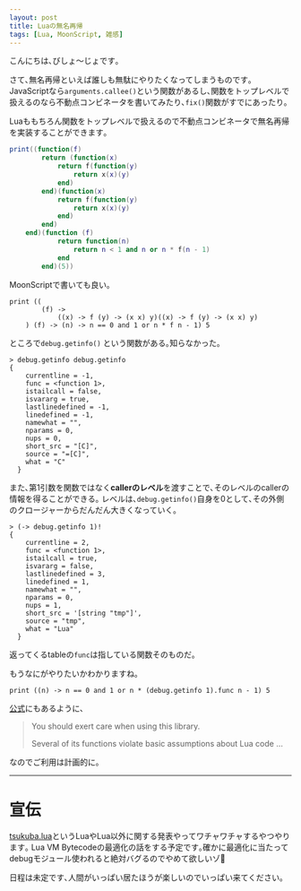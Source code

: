 ```yaml
---
layout: post
title: Luaの無名再帰
tags: [Lua, MoonScript, 雑感]
---
```


こんにちは､びしょ〜じょです｡

さて､無名再帰といえば誰しも無駄にやりたくなってしまうものです｡
JavaScriptなら`arguments.callee()`という関数があるし､関数をトップレベルで扱えるのなら不動点コンビネータを書いてみたり､`fix()`関数がすでにあったり｡

Luaももちろん関数をトップレベルで扱えるので不動点コンビネータで無名再帰を実装することができます｡

```lua
print((function(f)
		return (function(x)
			return f(function(y)
				return x(x)(y)
			end)
		end)(function(x)
			return f(function(y)
				return x(x)(y)
			end)
		end)
	end)(function (f)
			return function(n)
				return n < 1 and n or n * f(n - 1)
			end
		end)(5))
```

MoonScriptで書いても良い｡

```moon
print ((
		(f) ->
			((x) -> f (y) -> (x x) y)((x) -> f (y) -> (x x) y)
	) (f) -> (n) -> n == 0 and 1 or n * f n - 1) 5
```

ところで`debug.getinfo()` という関数がある｡知らなかった｡

```
> debug.getinfo debug.getinfo
{
    currentline = -1,
    func = <function 1>,
    istailcall = false,
    isvararg = true,
    lastlinedefined = -1,
    linedefined = -1,
    namewhat = "",
    nparams = 0,
    nups = 0,
    short_src = "[C]",
    source = "=[C]",
    what = "C"
  }
```

また､第1引数を関数ではなく**callerのレベル**を渡すことで､そのレベルのcallerの情報を得ることができる｡
レベルは､`debug.getinfo()`自身を0として､その外側のクロージャーからだんだん大きくなっていく｡

```
> (-> debug.getinfo 1)!
{
    currentline = 2,
    func = <function 1>,
    istailcall = true,
    isvararg = false,
    lastlinedefined = 3,
    linedefined = 1,
    namewhat = "",
    nparams = 0,
    nups = 1,
    short_src = '[string "tmp"]',
    source = "tmp",
    what = "Lua"
  }
```

返ってくるtableの`func`は指している関数そのものだ｡

もうなにがやりたいかわかりますね｡

```moon
print ((n) -> n == 0 and 1 or n * (debug.getinfo 1).func n - 1) 5
```

[公式](https://www.lua.org/manual/5.3/manual.html#pdf-debug)にもあるように､

> You should exert care when using this library.
>
> Several of its functions violate basic assumptions about Lua code ...

なのでご利用は計画的に｡

---
# 宣伝
[tsukuba.lua](http://connpass.com/event/42788/)というLuaやLua以外に関する発表やってワチャワチャするやつやります｡
Lua VM Bytecodeの最適化の話をする予定です｡確かに最適化に当たってdebugモジュール使われると絶対バグるのでやめて欲しいゾ👊

日程は未定です､人間がいっぱい居たほうが楽しいのでいっぱい来てください｡

